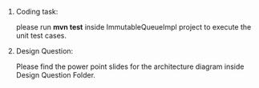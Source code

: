 1. Coding task: 

    please run **mvn test** inside ImmutableQueueImpl project to execute the unit test cases.

2. Design Question:
    
	Please find the power point slides for the architecture diagram inside Design Question Folder.